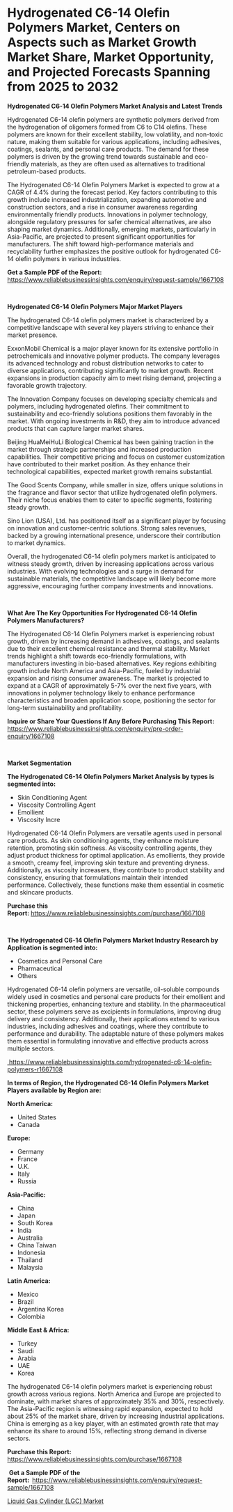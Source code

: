 <p><h1>Hydrogenated C6-14 Olefin Polymers Market, Centers on Aspects such as Market Growth Market Share, Market Opportunity, and Projected Forecasts Spanning from 2025 to 2032</h1></p><p><strong>Hydrogenated C6-14 Olefin Polymers Market Analysis and Latest Trends</strong></p>
<p><p>Hydrogenated C6-14 olefin polymers are synthetic polymers derived from the hydrogenation of oligomers formed from C6 to C14 olefins. These polymers are known for their excellent stability, low volatility, and non-toxic nature, making them suitable for various applications, including adhesives, coatings, sealants, and personal care products. The demand for these polymers is driven by the growing trend towards sustainable and eco-friendly materials, as they are often used as alternatives to traditional petroleum-based products.</p><p>The Hydrogenated C6-14 Olefin Polymers Market is expected to grow at a CAGR of 4.4% during the forecast period. Key factors contributing to this growth include increased industrialization, expanding automotive and construction sectors, and a rise in consumer awareness regarding environmentally friendly products. Innovations in polymer technology, alongside regulatory pressures for safer chemical alternatives, are also shaping market dynamics. Additionally, emerging markets, particularly in Asia-Pacific, are projected to present significant opportunities for manufacturers. The shift toward high-performance materials and recyclability further emphasizes the positive outlook for hydrogenated C6-14 olefin polymers in various industries.</p></p>
<p><strong>Get a Sample PDF of the Report:&nbsp;</strong> <a href="https://www.reliablebusinessinsights.com/enquiry/request-sample/1667108?utm_campaign=2094&utm_medium=2&utm_source=Github&utm_content=ia&utm_term=02022025&utm_id=hydrogenated-c6-14-olefin-polymers">https://www.reliablebusinessinsights.com/enquiry/request-sample/1667108</a></p>
<p>&nbsp;</p>
<p><strong>Hydrogenated C6-14 Olefin Polymers Major Market Players</strong></p>
<p><p>The hydrogenated C6-14 olefin polymers market is characterized by a competitive landscape with several key players striving to enhance their market presence. </p><p>ExxonMobil Chemical is a major player known for its extensive portfolio in petrochemicals and innovative polymer products. The company leverages its advanced technology and robust distribution networks to cater to diverse applications, contributing significantly to market growth. Recent expansions in production capacity aim to meet rising demand, projecting a favorable growth trajectory.</p><p>The Innovation Company focuses on developing specialty chemicals and polymers, including hydrogenated olefins. Their commitment to sustainability and eco-friendly solutions positions them favorably in the market. With ongoing investments in R&D, they aim to introduce advanced products that can capture larger market shares.</p><p>Beijing HuaMeiHuLi Biological Chemical has been gaining traction in the market through strategic partnerships and increased production capabilities. Their competitive pricing and focus on customer customization have contributed to their market position. As they enhance their technological capabilities, expected market growth remains substantial.</p><p>The Good Scents Company, while smaller in size, offers unique solutions in the fragrance and flavor sector that utilize hydrogenated olefin polymers. Their niche focus enables them to cater to specific segments, fostering steady growth.</p><p>Sino Lion (USA), Ltd. has positioned itself as a significant player by focusing on innovation and customer-centric solutions. Strong sales revenues, backed by a growing international presence, underscore their contribution to market dynamics.</p><p>Overall, the hydrogenated C6-14 olefin polymers market is anticipated to witness steady growth, driven by increasing applications across various industries. With evolving technologies and a surge in demand for sustainable materials, the competitive landscape will likely become more aggressive, encouraging further company investments and innovations.</p></p>
<p>&nbsp;</p>
<p><strong>What Are The Key Opportunities For Hydrogenated C6-14 Olefin Polymers Manufacturers?</strong></p>
<p><p>The Hydrogenated C6-14 Olefin Polymers market is experiencing robust growth, driven by increasing demand in adhesives, coatings, and sealants due to their excellent chemical resistance and thermal stability. Market trends highlight a shift towards eco-friendly formulations, with manufacturers investing in bio-based alternatives. Key regions exhibiting growth include North America and Asia-Pacific, fueled by industrial expansion and rising consumer awareness. The market is projected to expand at a CAGR of approximately 5-7% over the next five years, with innovations in polymer technology likely to enhance performance characteristics and broaden application scope, positioning the sector for long-term sustainability and profitability.</p></p>
<p><strong>Inquire or Share Your Questions If Any Before Purchasing This Report:</strong> <a href="https://www.reliablebusinessinsights.com/enquiry/pre-order-enquiry/1667108?utm_campaign=2094&utm_medium=2&utm_source=Github&utm_content=ia&utm_term=02022025&utm_id=hydrogenated-c6-14-olefin-polymers">https://www.reliablebusinessinsights.com/enquiry/pre-order-enquiry/1667108</a></p>
<p>&nbsp;</p>
<p><strong>Market Segmentation</strong></p>
<p><strong>The Hydrogenated C6-14 Olefin Polymers Market Analysis by types is segmented into:</strong></p>
<p><ul><li>Skin Conditioning Agent</li><li>Viscosity Controlling Agent</li><li>Emollient</li><li>Viscosity Incre</li></ul></p>
<p><p>Hydrogenated C6-14 Olefin Polymers are versatile agents used in personal care products. As skin conditioning agents, they enhance moisture retention, promoting skin softness. As viscosity controlling agents, they adjust product thickness for optimal application. As emollients, they provide a smooth, creamy feel, improving skin texture and preventing dryness. Additionally, as viscosity increasers, they contribute to product stability and consistency, ensuring that formulations maintain their intended performance. Collectively, these functions make them essential in cosmetic and skincare products.</p></p>
<p><strong>Purchase this Report:&nbsp;</strong><a href="https://www.reliablebusinessinsights.com/purchase/1667108?utm_campaign=2094&utm_medium=2&utm_source=Github&utm_content=ia&utm_term=02022025&utm_id=hydrogenated-c6-14-olefin-polymers">https://www.reliablebusinessinsights.com/purchase/1667108</a></p>
<p>&nbsp;</p>
<p><strong>The Hydrogenated C6-14 Olefin Polymers Market Industry Research by Application is segmented into:</strong></p>
<p><ul><li>Cosmetics and Personal Care</li><li>Pharmaceutical</li><li>Others</li></ul></p>
<p><p>Hydrogenated C6-14 olefin polymers are versatile, oil-soluble compounds widely used in cosmetics and personal care products for their emollient and thickening properties, enhancing texture and stability. In the pharmaceutical sector, these polymers serve as excipients in formulations, improving drug delivery and consistency. Additionally, their applications extend to various industries, including adhesives and coatings, where they contribute to performance and durability. The adaptable nature of these polymers makes them essential in formulating innovative and effective products across multiple sectors.</p></p>
<p><a href="https://www.reliablebusinessinsights.com/hydrogenated-c6-14-olefin-polymers-r1667108?utm_campaign=2094&utm_medium=2&utm_source=Github&utm_content=ia&utm_term=02022025&utm_id=hydrogenated-c6-14-olefin-polymers">&nbsp;https://www.reliablebusinessinsights.com/hydrogenated-c6-14-olefin-polymers-r1667108</a></p>
<p><strong>In terms of Region, the Hydrogenated C6-14 Olefin Polymers Market Players available by Region are:</strong></p>
<p>
    <p> <strong> North America: </strong>
        <ul>
            <li>United States</li>
            <li>Canada</li>
        </ul>
        </p> 
    <p> <strong> Europe: </strong>
        <ul>
            <li>Germany</li>
            <li>France</li>
            <li>U.K.</li>
            <li>Italy</li>
            <li>Russia</li>
        </ul>
        </p> 
    <p> <strong> Asia-Pacific: </strong>
        <ul>
            <li>China</li>
            <li>Japan</li>
            <li>South Korea</li>
            <li>India</li>
            <li>Australia</li>
            <li>China Taiwan</li>
            <li>Indonesia</li>
            <li>Thailand</li>
            <li>Malaysia</li>
        </ul>
        </p> 
    <p> <strong> Latin America: </strong>
        <ul>
            <li>Mexico</li>
            <li>Brazil</li>
            <li>Argentina Korea</li>
            <li>Colombia</li>
        </ul>
        </p> 
    <p> <strong> Middle East & Africa: </strong>
        <ul>
            <li>Turkey</li>
            <li>Saudi</li>
            <li>Arabia</li>
            <li>UAE</li>
            <li>Korea</li>
        </ul>
    </p>
    </p>
<p><p>The hydrogenated C6-14 olefin polymers market is experiencing robust growth across various regions. North America and Europe are projected to dominate, with market shares of approximately 35% and 30%, respectively. The Asia-Pacific region is witnessing rapid expansion, expected to hold about 25% of the market share, driven by increasing industrial applications. China is emerging as a key player, with an estimated growth rate that may enhance its share to around 15%, reflecting strong demand in diverse sectors.</p></p>
<p><strong>Purchase this Report: </strong><a href="https://www.reliablebusinessinsights.com/purchase/1667108?utm_campaign=2094&utm_medium=2&utm_source=Github&utm_content=ia&utm_term=02022025&utm_id=hydrogenated-c6-14-olefin-polymers">https://www.reliablebusinessinsights.com/purchase/1667108</a></p>
<p>&nbsp;<strong>Get a Sample PDF of the Report:&nbsp;&nbsp;</strong><a href="https://www.reliablebusinessinsights.com/enquiry/request-sample/1667108?utm_campaign=2094&utm_medium=2&utm_source=Github&utm_content=ia&utm_term=02022025&utm_id=hydrogenated-c6-14-olefin-polymers">https://www.reliablebusinessinsights.com/enquiry/request-sample/1667108</a></p>
<p><strong></strong></p>
<p><p><a href="https://github.com/DixieGrimes/Market-Research-Report-List-1/blob/main/liquid-gas-cylinder-lgc-market.md?utm_campaign=2094&utm_medium=2&utm_source=Github&utm_content=ia&utm_term=02022025&utm_id=hydrogenated-c6-14-olefin-polymers">Liquid Gas Cylinder (LGC) Market</a></p></p>